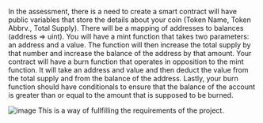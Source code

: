 In the assessment, there is a need to create a smart contract will have public variables that store the details about your coin (Token Name, Token Abbrv., Total Supply).
There will be a mapping of addresses to balances (address => uint).
You will have a mint function that takes two parameters: an address and a value. The function will then increase the total supply by that number and increase the balance of the address by that amount.
Your contract will have a burn function that operates in opposition to the mint function. It will take an address and value and then deduct the value from the total supply and from the balance of the address.
Lastly, your burn function should have conditionals to ensure that the balance of the account is greater than or equal to the amount that is supposed to be burned.

![image](https://github.com/ShaynaSingh/Assessment-Solidity/assets/137195755/220fd850-9a56-40da-a779-3dca2af31c11)
This is a way of fullfilling the requirements of the project.
